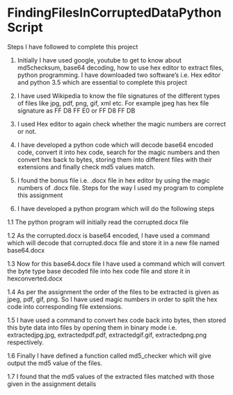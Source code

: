# FindingFilesInCorruptedDataPythonScript
Steps I have followed to complete this project
1. Initially I have used google, youtube to get to know about md5checksum, base64 decoding, how to use hex editor to extract files, python programming. I have downloaded two software’s i.e. Hex editor and python 3.5 which are essential to complete this project

2. I have used Wikipedia to know the file signatures of the different types of files like jpg, pdf, png, gif, xml etc.
For example jpeg has hex file signature as FF D8 FF E0 or FF D8 FF DB
3. I used Hex editor to again check whether the magic numbers are correct or not.
4. I have developed a python code which will decode base64 encoded code, convert it into hex code, search for the magic numbers and then convert hex back to bytes, storing them into different files with their extensions and finally check md5 values match.
5. I found the bonus file i.e. .docx file in hex editor by using the magic numbers of .docx file.
Steps for the way I used my program to complete this assignment
1. I have developed a python program which will do the following steps

1.1 The python program will initially read the corrupted.docx file

1.2 As the corrupted.docx is base64 encoded, I have used a command which will decode that corrupted.docx file and store it in a new file named base64.docx

1.3 Now for this base64.docx file I have used a command which will convert the byte type base decoded file into hex code file and store it in hexconverted.docx

1.4 As per the assignment the order of the files to be extracted is given as jpeg, pdf, gif, png. So I have used magic numbers in order to split the hex code into corresponding file extensions.

1.5 I have used a command to convert hex code back into bytes, then stored this byte data into files by opening them in binary mode i.e. extractedjpg.jpg, extractedpdf.pdf, extractedgif.gif, extractedpng.png respectively.

1.6 Finally I have defined a function called md5_checker which will give output the md5 value of the files.

1.7 I found that the md5 values of the extracted files matched with those given in the assignment details
